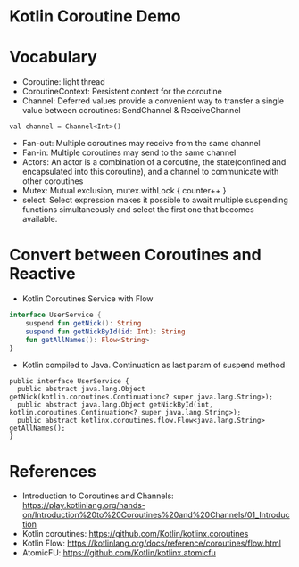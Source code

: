 Kotlin Coroutine Demo
=====================

# Vocabulary

* Coroutine: light thread
* CoroutineContext: Persistent context for the coroutine
* Channel: Deferred values provide a convenient way to transfer a single value between coroutines: SendChannel & ReceiveChannel
```
val channel = Channel<Int>()
```
* Fan-out: Multiple coroutines may receive from the same channel
* Fan-in: Multiple coroutines may send to the same channel
* Actors: An actor is a combination of a coroutine, the state(confined and encapsulated into this coroutine), and a channel to communicate with other coroutines
* Mutex: Mutual exclusion, mutex.withLock { counter++ }
* select: Select expression makes it possible to await multiple suspending functions simultaneously and select the first one that becomes available.

# Convert between Coroutines and Reactive

* Kotlin Coroutines Service with Flow

```kotlin
interface UserService {
    suspend fun getNick(): String
    suspend fun getNickById(id: Int): String
    fun getAllNames(): Flow<String>
}
```

* Kotlin compiled to Java. Continuation as last param of suspend method

```
public interface UserService {
  public abstract java.lang.Object getNick(kotlin.coroutines.Continuation<? super java.lang.String>);
  public abstract java.lang.Object getNickById(int, kotlin.coroutines.Continuation<? super java.lang.String>);
  public abstract kotlinx.coroutines.flow.Flow<java.lang.String> getAllNames();
}
```

# References

* Introduction to Coroutines and Channels: https://play.kotlinlang.org/hands-on/Introduction%20to%20Coroutines%20and%20Channels/01_Introduction
* Kotlin coroutines: https://github.com/Kotlin/kotlinx.coroutines
* Kotlin Flow: https://kotlinlang.org/docs/reference/coroutines/flow.html
* AtomicFU: https://github.com/Kotlin/kotlinx.atomicfu
